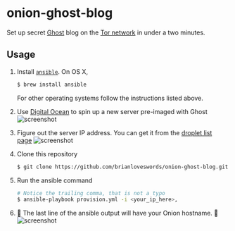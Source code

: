 # onion-ghost-blog

Set up secret [Ghost](https://ghost.org/) blog on the [Tor network](https://www.torproject.org/) in under a two minutes.

## Usage


1. Install [`ansible`](https://docs.ansible.com/ansible/intro_installation.html). On OS X,

   ```bash
   $ brew install ansible
   ```

   For other operating systems follow the instructions listed above.

1. Use [Digital Ocean](https://cloud.digitalocean.com/droplets/new) to spin up a new server pre-imaged with Ghost
   ![screenshot](https://cldup.com/cP-Ph2Xhh4.png)

1. Figure out the server IP address. You can get it from the [droplet list page](https://cloud.digitalocean.com/droplets)
   ![screenshot](https://cldup.com/72AYhOBzsz.png)


1. Clone this repository
   ```bash
   $ git clone https://github.com/brianloveswords/onion-ghost-blog.git && cd onion-ghost-blog
   ```

1. Run the ansible command

   ```bash
   # Notice the trailing comma, that is not a typo
   $ ansible-playbook provision.yml -i <your_ip_here>,
   ```

1. 👻 The last line of the ansible output will have your Onion hostname. 👻
   ![screenshot](https://cldup.com/_pegX68UuB.png)
